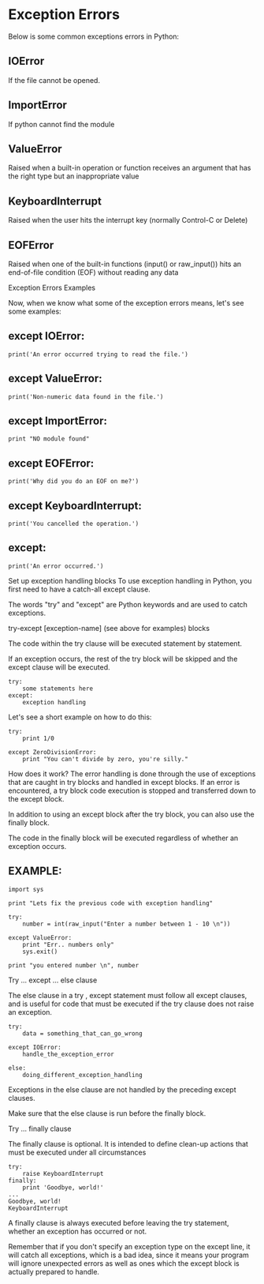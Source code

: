 # Exception Errors

Below is some common exceptions errors in Python:

## IOError

If the file cannot be opened.

## ImportError

If python cannot find the module

## ValueError

Raised when a built-in operation or function receives an argument that has the right type but an inappropriate value

## KeyboardInterrupt

Raised when the user hits the interrupt key \(normally Control-C or Delete\)

## EOFError

Raised when one of the built-in functions \(input\(\) or raw\_input\(\)\) hits an end-of-file condition \(EOF\) without reading any data

Exception Errors Examples

Now, when we know what some of the exception errors means, let's see some examples:

## except IOError:

```text
print('An error occurred trying to read the file.')
```

## except ValueError:

```text
print('Non-numeric data found in the file.')
```

## except ImportError:

```text
print "NO module found"
```

## except EOFError:

```text
print('Why did you do an EOF on me?')
```

## except KeyboardInterrupt:

```text
print('You cancelled the operation.')
```

## except:

```text
print('An error occurred.')
```

Set up exception handling blocks To use exception handling in Python, you first need to have a catch-all except clause.

The words "try" and "except" are Python keywords and are used to catch exceptions.

try-except \[exception-name\] \(see above for examples\) blocks

The code within the try clause will be executed statement by statement.

If an exception occurs, the rest of the try block will be skipped and the except clause will be executed.

```text
try:
    some statements here
except:
    exception handling
```

Let's see a short example on how to do this:

```text
try:
    print 1/0

except ZeroDivisionError:
    print "You can't divide by zero, you're silly."
```

How does it work? The error handling is done through the use of exceptions that are caught in try blocks and handled in except blocks. If an error is encountered, a try block code execution is stopped and transferred down to the except block.

In addition to using an except block after the try block, you can also use the finally block.

The code in the finally block will be executed regardless of whether an exception occurs.

## EXAMPLE:

```text
import sys

print "Lets fix the previous code with exception handling"

try:
    number = int(raw_input("Enter a number between 1 - 10 \n"))

except ValueError:
    print "Err.. numbers only"
    sys.exit()

print "you entered number \n", number
```

Try ... except ... else clause

The else clause in a try , except statement must follow all except clauses, and is useful for code that must be executed if the try clause does not raise an exception.

```text
try:
    data = something_that_can_go_wrong

except IOError:
    handle_the_exception_error

else:
    doing_different_exception_handling
```

Exceptions in the else clause are not handled by the preceding except clauses.

Make sure that the else clause is run before the finally block.

Try ... finally clause

The finally clause is optional. It is intended to define clean-up actions that must be executed under all circumstances

```text
try:
    raise KeyboardInterrupt
finally:
    print 'Goodbye, world!'
...
Goodbye, world!
KeyboardInterrupt
```

A finally clause is always executed before leaving the try statement, whether an exception has occurred or not.

Remember that if you don't specify an exception type on the except line, it will catch all exceptions, which is a bad idea, since it means your program will ignore unexpected errors as well as ones which the except block is actually prepared to handle.

